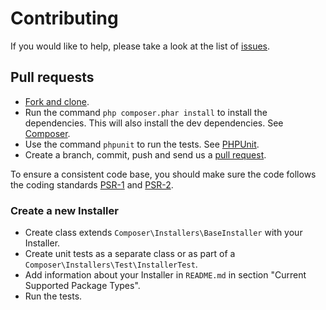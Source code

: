 # Contributing

If you would like to help, please take a look at the list of
[issues](https://github.com/composer/installers/issues).

## Pull requests

* [Fork and clone](https://help.github.com/articles/fork-a-repo).
* Run the command `php composer.phar install` to install the dependencies.
  This will also install the dev dependencies. See [Composer](https://getcomposer.org/doc/03-cli.md#install).
* Use the command `phpunit` to run the tests. See [PHPUnit](http://phpunit.de).
* Create a branch, commit, push and send us a
  [pull request](https://help.github.com/articles/using-pull-requests).

To ensure a consistent code base, you should make sure the code follows the
coding standards [PSR-1](http://www.php-fig.org/psr/psr-1/) and 
[PSR-2](http://www.php-fig.org/psr/psr-2/).

### Create a new Installer

* Create class extends `Composer\Installers\BaseInstaller` with your Installer.
* Create unit tests as a separate class or as part of a `Composer\Installers\Test\InstallerTest`.
* Add information about your Installer in `README.md` in section "Current Supported Package Types".
* Run the tests.
